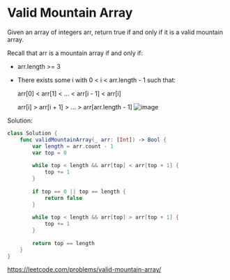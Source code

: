 # Valid Mountain Array
Given an array of integers arr, return true if and only if it is a valid mountain array.

Recall that arr is a mountain array if and only if:

- arr.length >= 3
- There exists some i with 0 < i < arr.length - 1 such that:

  arr[0] < arr[1] < ... < arr[i - 1] < arr[i]
  
  arr[i] > arr[i + 1] > ... > arr[arr.length - 1]
![image](https://github.com/user-attachments/assets/bf486c45-eea0-4f78-8792-7a69006f0667)


Solution:

```Swift
class Solution {
    func validMountainArray(_ arr: [Int]) -> Bool {
        var length = arr.count - 1
        var top = 0
        
        while top < length && arr[top] < arr[top + 1] {
            top += 1
        }
        
        if top == 0 || top == length {
            return false
        }
        
        while top < length && arr[top] > arr[top + 1] {
            top += 1
        }
        
        return top == length
    }
}
```

https://leetcode.com/problems/valid-mountain-array/
